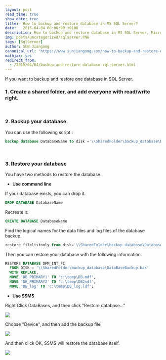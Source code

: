 ```yaml
---
layout: post
read_time: true
show_date: true
title:  How to backup and restore database in MS SQL Server?
date:   2015-04-04 08:00:00 +0100
description: How to backup and restore database in MS SQL Server, Microsoft
img: posts/uncategorized/sqlserver.PNG
tags: [SqlServer]
author: SUN Jiangong
canonical_url: 'https://www.sunjiangong.com/how-to-backup-and-restore-database-in-sql-server.html'
mathjax: yes
redirect_from:
  - /2015/04/04/backup-and-restore-database-sql-server.html
---
```



If you want to backup and restore one database in SQL Server.


### 1. Create a shared folder, and add everyone with read/write right.

<br/>
<!--more-->

### 2. Backup your database.

You can use the following script :

```sql
backup database DatabaseName to disk ='\\SharedFolder\backup_database\DatabaseBackup.bak' with INIT, stats=10
```

<br/>

### 3. Restore your database

You have two methods to restore the database.

- **Use command line**

If your database exists, you can drop it.

```sql
DROP DATABASE DatabaseName
```

Recreate it:

```sql
CREATE DATABASE DatabaseName
```

Find the logical names for the data files and log files of the database backup.

```sql
restore filelistonly from disk='\\SharedFolder\backup_database\DatabaseBackup.bak'
```

Then you can restore your database with the following information.
 
```sql
RESTORE DATABASE DFM_INT_FI
  FROM DISK = '\\SharedFolder\backup_database\DataBaseBackup.bak'
  WITH REPLACE,
  MOVE 'DB_PRIMARY1' TO 'c:\temp\DB.mdf',
  MOVE 'DB_PRIMARY2' TO 'c:\temp\DB2ndf',
  MOVE 'DB_log' TO 'c:\temp\DB_log.ldf';
```

 
- **Use SSMS**

Right Click DataBases, and then click "Restore database..."

![](./../../../assets/img/posts/2015-04-04-BackupAndRestoreSqlServer/01_restore.png)


Choose "Device", and then add the backup file

![](./../../../assets/img/posts/2015-04-04-BackupAndRestoreSqlServer/02_restore_devise.png)
 

And then click OK, SSMS will restore the database itself.

 
![](./../../../assets/img/posts/2015-04-04-BackupAndRestoreSqlServer/03_restore.png)


 